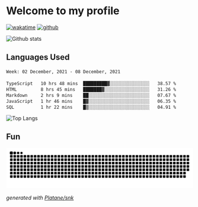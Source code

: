 # Welcome to my profile

[![wakatime](https://wakatime.com/badge/user/82c377cd-a54c-404c-b7df-177b313ca539.svg)](https://wakatime.com/@82c377cd-a54c-404c-b7df-177b313ca539)
[![github](https://img.shields.io/github/followers/xinthose?logo=github&style=plastic)](https://github.com/alanhamlett?tab=followers)

![Github stats](https://github-readme-stats.vercel.app/api?username=xinthose&show_icons=true&theme=radical&count_private=true)

## Languages Used

<!--START_SECTION:waka-->
```text
Week: 02 December, 2021 - 08 December, 2021

TypeScript   10 hrs 48 mins  █████████▓░░░░░░░░░░░░░░░   38.57 % 
HTML         8 hrs 45 mins   ███████▓░░░░░░░░░░░░░░░░░   31.26 % 
Markdown     2 hrs 9 mins    ██░░░░░░░░░░░░░░░░░░░░░░░   07.67 % 
JavaScript   1 hr 46 mins    █▓░░░░░░░░░░░░░░░░░░░░░░░   06.35 % 
SQL          1 hr 22 mins    █▒░░░░░░░░░░░░░░░░░░░░░░░   04.91 % 
```
<!--END_SECTION:waka-->

![Top Langs](https://github-readme-stats.vercel.app/api/top-langs/?username=xinthose)

## Fun
![github contribution grid snake animation](https://raw.githubusercontent.com/xinthose/xinthose/output/github-contribution-grid-snake.svg)

_generated with [Platane/snk](https://github.com/Platane/snk)_
